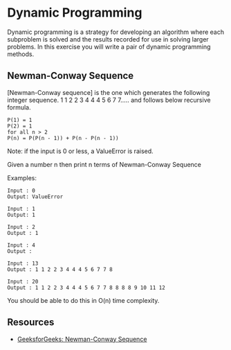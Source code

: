# Dynamic Programming

Dynamic programming is a strategy for developing an algorithm where each subproblem is solved and the results recorded for use in solving larger problems.  In this exercise you will write a pair of dynamic programming methods.

## Newman-Conway Sequence

[Newman-Conway sequence] is the one which generates the following integer sequence.  1 1 2 2 3 4 4 4 5 6 7 7….. and follows below recursive formula.

```
P(1) = 1
P(2) = 1
for all n > 2
P(n) = P(P(n - 1)) + P(n - P(n - 1))
```

Note: if the input is 0 or less, a ValueError is raised.

Given a number n then print n terms of Newman-Conway Sequence

Examples:

```
Input : 0
Output: ValueError

Input : 1
Output: 1

Input : 2
Output : 1 

Input : 4
Output : 

Input : 13
Output : 1 1 2 2 3 4 4 4 5 6 7 7 8

Input : 20
Output : 1 1 2 2 3 4 4 4 5 6 7 7 8 8 8 8 9 10 11 12
```

You should be able to do this in O(n) time complexity.



## Resources

- [GeeksforGeeks: Newman-Conway Sequence](https://www.geeksforgeeks.org/newman-conway-sequence/)
